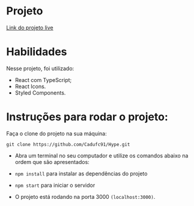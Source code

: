 # Projeto
[Link do projeto live](https://hype-cadufc91.vercel.app/)

# Habilidades
Nesse projeto, foi utilizado:

- React com TypeScript;
- React Icons.
- Styled Components.

# Instruções para rodar o projeto:
Faça o clone do projeto na sua máquina:

 `git clone https://github.com/Cadufc91/Hype.git`

- Abra um terminal no seu computador e utilize os comandos abaixo na ordem que são apresentados:

- `npm install` para instalar as dependências do projeto

- `npm start` para iniciar o servidor

- O projeto está rodando na porta 3000 `(localhost:3000)`.
